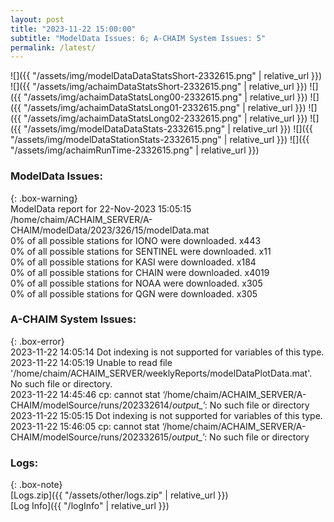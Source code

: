 ```yaml
---
layout: post
title: "2023-11-22 15:00:00"
subtitle: "ModelData Issues: 6; A-CHAIM System Issues: 5"
permalink: /latest/
---
```


![]({{ "/assets/img/modelDataDataStatsShort-2332615.png" | relative_url }})
![]({{ "/assets/img/achaimDataStatsShort-2332615.png" | relative_url }})
![]({{ "/assets/img/achaimDataStatsLong00-2332615.png" | relative_url }})
![]({{ "/assets/img/achaimDataStatsLong01-2332615.png" | relative_url }})
![]({{ "/assets/img/achaimDataStatsLong02-2332615.png" | relative_url }})
![]({{ "/assets/img/modelDataDataStats-2332615.png" | relative_url }})
![]({{ "/assets/img/modelDataStationStats-2332615.png" | relative_url }})
![]({{ "/assets/img/achaimRunTime-2332615.png" | relative_url }})


### ModelData Issues:  
  
{: .box-warning}  
 ModelData report for 22-Nov-2023 15:05:15   
 /home/chaim/ACHAIM_SERVER/A-CHAIM/modelData/2023/326/15/modelData.mat   
 0% of all possible stations for IONO were downloaded. x443   
 0% of all possible stations for SENTINEL were downloaded. x11   
 0% of all possible stations for KASI were downloaded. x184   
 0% of all possible stations for CHAIN were downloaded. x4019   
 0% of all possible stations for NOAA were downloaded. x305   
 0% of all possible stations for QGN were downloaded. x305   
  
### A-CHAIM System Issues:  
  
{: .box-error}  
2023-11-22 14:05:14 Dot indexing is not supported for variables of this type.  
2023-11-22 14:05:19 Unable to read file '/home/chaim/ACHAIM_SERVER/weeklyReports/modelDataPlotData.mat'. No such file or directory.  
2023-11-22 14:45:46 cp: cannot stat ‘/home/chaim/ACHAIM_SERVER/A-CHAIM/modelSource/runs/202332614/*output_*’: No such file or directory  
2023-11-22 15:05:15 Dot indexing is not supported for variables of this type.  
2023-11-22 15:46:05 cp: cannot stat ‘/home/chaim/ACHAIM_SERVER/A-CHAIM/modelSource/runs/202332615/*output_*’: No such file or directory  

### Logs:  
  
{: .box-note}  
[Logs.zip]({{ "/assets/other/logs.zip" | relative_url }})  
[Log Info]({{ "/logInfo" | relative_url }})  
